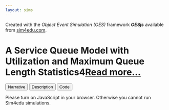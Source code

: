 ```yaml
---
layout: sims
---
```

<div id="frontMatter">
 <div id="sim4eduinfo">Created with the <i>Object Event Simulation (OES)</i> framework <b><i>OESjs</i></b> available from
  <a href='https://sim4edu.com'>sim4edu.com</a>.</div>
 <h1>A Service Queue Model with Utilization and Maximum Queue Length Statistics4<a href="description.html">Read more...</a></h1>
</div>
<main>
 <div id="model-menu">
  <button type='button' onclick='oes.ui.showNarrative()'>Narrative</button>
  <button type='button' onclick='oes.ui.showDescription()'>Description</button>
  <button id='showCodeBtn' type='button' onclick='oes.ui.showCode()'>Code</button>
 </div>
</main>
<noscript>
 <p>Please turn on JavaScript in your browser. Otherwise you cannot run Sim4edu simulations.</p>
</noscript>
<script src="../../js/metadata.js"></script>
<script src="../../js/framework/frontMatter.js"></script>
<!-- load common core JS code files -->
<script src="../../js/framework/simulator-core.js" async="async"></script>
<script src="../../js/framework/chartist.js" async="async"></script>
<!-- load scenario.js and all files required by it, and set up the user interface -->
<script src="../../js/loadManager.js"></script>


